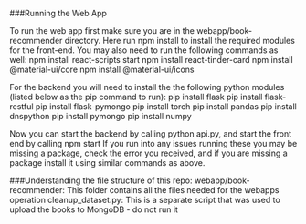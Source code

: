 ###Running the Web App

To run the web app first make sure you are in the webapp/book-recommender directory.
Here run npm install to install the required modules for the front-end. You may also need to
run the following commands as well:
npm install react-scripts start
npm install react-tinder-card
npm install @material-ui/core
npm install @material-ui/icons

For the backend you will need to install the the following python modules (listed below as the pip command to run):
pip install flask
pip install flask-restful
pip install flask-pymongo
pip install torch
pip install pandas
pip install dnspython
pip install pymongo
pip install numpy

Now you can start the backend by calling python api.py, and start the front end by calling npm start
If you run into any issues running these you may be missing a package, check the error you received, and if you are missing a package install it using similar commands as above.

###Understanding the file structure of this repo:
webapp/book-recommender: This folder contains all the files needed for the webapps operation
cleanup_dataset.py: This is a separate script that was used to upload the books to MongoDB - do not run it